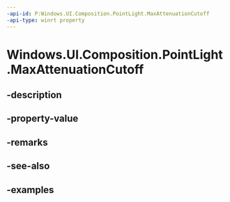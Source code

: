 ```yaml
---
-api-id: P:Windows.UI.Composition.PointLight.MaxAttenuationCutoff
-api-type: winrt property
---
```


<!-- Property syntax.
public float MaxAttenuationCutoff { get;  set; }
-->

# Windows.UI.Composition.PointLight.MaxAttenuationCutoff

## -description

## -property-value

## -remarks

## -see-also

## -examples

